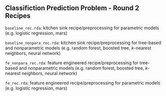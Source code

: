 ## Classifiction Prediction Problem - Round 2 Recipes

`baseline_rec.rda`: kitchen sink recipe/preprocessing for parametric models (e.g. logistic regression, mars)

`baseline_nonpara_rec.rda`: kitchen sink recipe/preprocessing for tree-based and nonparametric models (e.g. random forest, boosted tree, $k$-nearest neighbors, neural network)

`fe_nonpara_rec.rda`: feature engineered recipe/preprocessing for tree-based and nonparametric models (e.g. random forest, boosted tree, $k$-nearest neighbors, neural network)

`fe_rec.rda`: feature engineered recipe/preprocessing for parametric models (e.g. logistic regression, mars)
